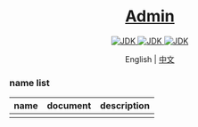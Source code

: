 <h1 align="center">
    <a href="https://github.com/chuxin-cs" target="_blank">Admin</a>
</h1>

<p align="center">
    <a href="https://v2.cn.vuejs.org/">
        <img alt="JDK" src="https://img.shields.io/badge/Vue-2.7.0-orange.svg"/>
    </a>
    <a href="https://cn.vuejs.org/guide/introduction.html">
        <img alt="JDK" src="https://img.shields.io/badge/Vue-3.3.0-orange.svg"/>
    </a>
    <a href="https://cn.vitejs.dev/guide/">
        <img alt="JDK" src="https://img.shields.io/badge/Vite-4.0.0-orange.svg"/>
    </a>
</p>

<p align="center">
  <span>English | <a href="./README.zh-CN.md">中文</a></span>
</p>

### name list
| name  |  document  | description |
| -------- | --------- |--------- |
|   |     |  |
